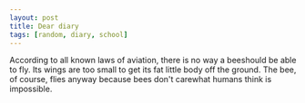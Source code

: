 ```yaml
---
layout: post
title: Dear diary
tags: [random, diary, school]
---
```


According to all known laws of aviation, there is no way a beeshould be able to fly.
Its wings are too small to get its fat little body off the ground.
The bee, of course, flies anyway because bees don't carewhat humans think is impossible.
